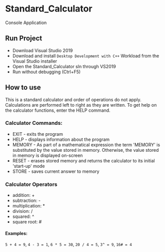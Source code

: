 # Standard_Calculator
Console Application

## Run Project

- Download Visual Studio 2019
- Download and install `Desktop Development with C++` Workload from the Visual Studio installer
- Open the Standard_Calculator sln through VS2019
- Run without debugging (Ctrl+F5)

## How to use

This is a standard calculator and order of operations do not apply. Calculations are performed left to right as they are written. To get help on the calculator functions, enter the HELP command.

### Calculator Commands:

- EXIT - exits the program
- HELP - displays information about the program
- MEMORY - As part of a mathematical expression the term 'MEMORY' is substituted by the value stored in memory. Otherwise, the value stored in memory is displayed on-screen
- RESET - erases stored memory and returns the calculator to its initial 'start-up' mode
- STORE - saves current answer to memory

### Calculator Operators

- addition: +
- subtraction: -
- multiplication: *
- division: /
- squared: ^
- square root: #

#### Examples:

`5 + 4 = 9`, `4 - 3 = 1`, `6 * 5 = 30`, `20 / 4 = 5`, `3^ = 9`, `16# = 4`
